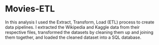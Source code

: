 # Movies-ETL

In this analysis I used the Extract, Transform, Load (ETL) process to create data pipelines. I extracted the Wikipedia and Kaggle data from their respective files, transformed the datasets by cleaning them up and joining them together, and loaded the cleaned dataset into a SQL database.
